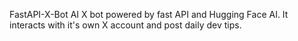 FastAPI-X-Bot
AI X bot powered by fast API and Hugging Face AI. It interacts with it's own X account and post daily dev tips.
